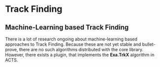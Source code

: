 # Track Finding

## Machine-Learning based Track Finding

There is a lot of research ongoing about machine-learning based approaches to Track Finding. Because these are not yet stable and bullet-prove, there are no such algorithms distributed with the core library. However, there exists a plugin, that implements the **Exa.TrkX** algorithm in ACTS.
